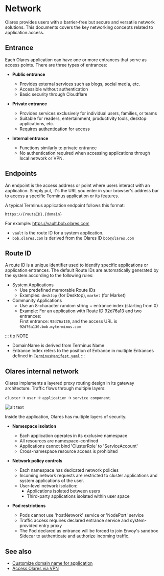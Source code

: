 # Network

Olares provides users with a barrier-free but secure and versatile network solutions. This documents covers the key networking concepts related to application access.

## Entrance

Each Olares application can have one or more entrances that serve as access points. There are three types of entrances:

- **Public entrance**
  - Provides external services such as blogs, social media, etc. 
  - Accessible without authentication 
  - Basic security through Cloudflare

- **Private entrance**
  - Provides services exclusively for individual users, families, or teams
  - Suitable for readers, entertainment, productivity tools, desktop applications, etc.
  - Requires [authentication](account.md#mfa) for access

- **Internal entrance**
  - Functions similarly to private entrance
  - No authentication required when accessing applications through local network or VPN.

## Endpoints

  An endpoint is the access address or point where users interact with an application. Simply put, it's the URL you enter in your browser's address bar to access a specific Terminus application or its features. 

  A typical Terminus application endpoint follows this format:

    https://{routeID}.{domain}

For example: https://vault.bob.olares.com

- `vault` is the route ID for a system application.
- `bob.olares.com` is derived from the Olares ID `bob@olares.com`

## Route ID 

A route ID is a unique identifier used to identify specific applications or application entrances. The default Route IDs are automatically generated by the system according to the following rules:

- System Applications
  - Use predefined memorable Route IDs
  - Examples: `desktop` (for Desktop), `market` (for Market)
- Community Applications 
  - Use an 8-character random string + entrance index (starting from 0)
  - Example: For an application with Route ID 92d76a13 and two entrances:<br>
    First entrance: `92d76a130`, and the access URL is `92d76a130.bob.myterminus.com`

::: tip NOTE
- DomainName is derived from Terminus Name
- Entrance Index refers to the position of Entrance in multiple Entrances defined in [`TerminusManifest.yaml`](../../developer/develop/package/manifest.md)
:::

## Olares internal network

Olares implements a layered proxy routing design in its gateway architecture. Traffic flows through multiple layers:

`cluster` -> `user` -> `application` -> `service component`.

![alt text](/images/overview/terminus/image4.jpeg)

Inside the application, Olares has multiple layers of security.

- **Namespace isolation**
  - Each application operates in its exclusive namespace
  - All resources are namespace-confined
  - Applications cannot bind 'ClusterRole' to 'ServiceAccount'
  - Cross-namespace resource access is prohibited

- **Network policy controls**
  - Each namespace has dedicated network policies
  - Incoming network requests are restricted to cluster applications and system applications of the user.
  - User-level network isolation:
    - Applications isolated between users 
    - Third-party applications isolated within user space
- **Pod restrictions**
  - Pods cannot use 'hostNetwork' service or 'NodePort' service
  - Traffic access requires declared entrance service and system-provided entry proxy
  - The Pod declared as entrance will be forced to join Envoy's sandbox Sidecar to authenticate and authorize incoming traffic.

## See also
- [Customize domain name for application](../tasks/access-settings.md#custom-domain-name)
- [Access Olares via VPN](../tasks/private-network.md)




